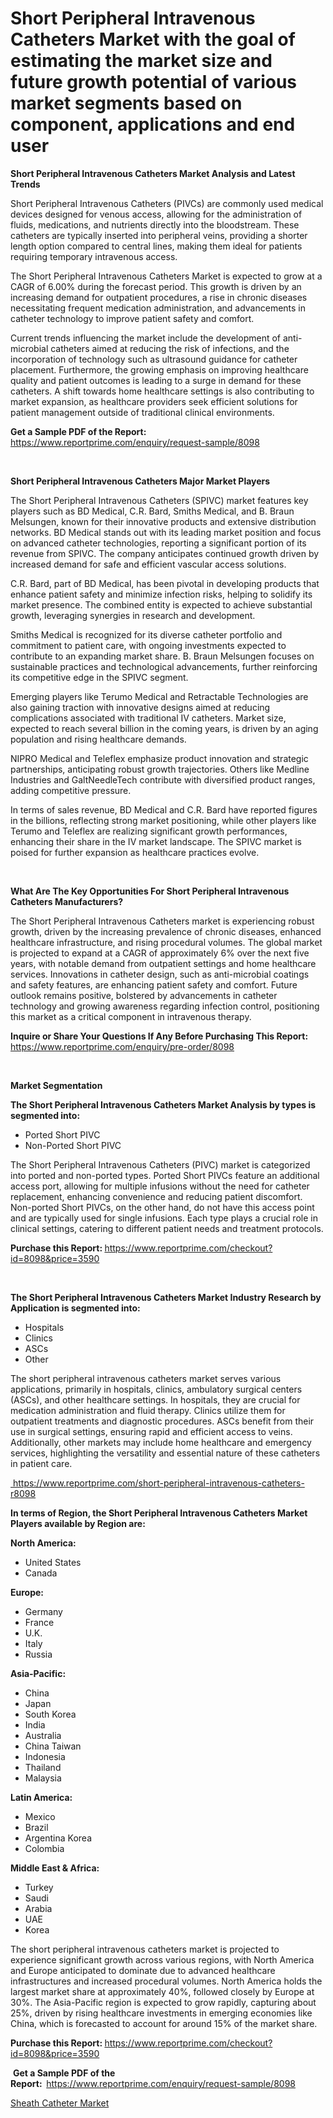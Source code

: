 <p><h1>Short Peripheral Intravenous Catheters Market with the goal of estimating the market size and future growth potential of various market segments based on component, applications and end user</h1></p><p><strong>Short Peripheral Intravenous Catheters Market Analysis and Latest Trends</strong></p>
<p><p>Short Peripheral Intravenous Catheters (PIVCs) are commonly used medical devices designed for venous access, allowing for the administration of fluids, medications, and nutrients directly into the bloodstream. These catheters are typically inserted into peripheral veins, providing a shorter length option compared to central lines, making them ideal for patients requiring temporary intravenous access.</p><p>The Short Peripheral Intravenous Catheters Market is expected to grow at a CAGR of 6.00% during the forecast period. This growth is driven by an increasing demand for outpatient procedures, a rise in chronic diseases necessitating frequent medication administration, and advancements in catheter technology to improve patient safety and comfort. </p><p>Current trends influencing the market include the development of anti-microbial catheters aimed at reducing the risk of infections, and the incorporation of technology such as ultrasound guidance for catheter placement. Furthermore, the growing emphasis on improving healthcare quality and patient outcomes is leading to a surge in demand for these catheters. A shift towards home healthcare settings is also contributing to market expansion, as healthcare providers seek efficient solutions for patient management outside of traditional clinical environments.</p></p>
<p><strong>Get a Sample PDF of the Report:&nbsp;</strong> <a href="https://www.reportprime.com/enquiry/request-sample/8098?utm_campaign=2205&utm_medium=2&utm_source=Github&utm_content=ia&utm_term=19032025&utm_id=short-peripheral-intravenous-catheters">https://www.reportprime.com/enquiry/request-sample/8098</a></p>
<p>&nbsp;</p>
<p><strong>Short Peripheral Intravenous Catheters Major Market Players</strong></p>
<p><p>The Short Peripheral Intravenous Catheters (SPIVC) market features key players such as BD Medical, C.R. Bard, Smiths Medical, and B. Braun Melsungen, known for their innovative products and extensive distribution networks. BD Medical stands out with its leading market position and focus on advanced catheter technologies, reporting a significant portion of its revenue from SPIVC. The company anticipates continued growth driven by increased demand for safe and efficient vascular access solutions.</p><p>C.R. Bard, part of BD Medical, has been pivotal in developing products that enhance patient safety and minimize infection risks, helping to solidify its market presence. The combined entity is expected to achieve substantial growth, leveraging synergies in research and development.</p><p>Smiths Medical is recognized for its diverse catheter portfolio and commitment to patient care, with ongoing investments expected to contribute to an expanding market share. B. Braun Melsungen focuses on sustainable practices and technological advancements, further reinforcing its competitive edge in the SPIVC segment.</p><p>Emerging players like Terumo Medical and Retractable Technologies are also gaining traction with innovative designs aimed at reducing complications associated with traditional IV catheters. Market size, expected to reach several billion in the coming years, is driven by an aging population and rising healthcare demands.</p><p>NIPRO Medical and Teleflex emphasize product innovation and strategic partnerships, anticipating robust growth trajectories. Others like Medline Industries and GaltNeedleTech contribute with diversified product ranges, adding competitive pressure.</p><p>In terms of sales revenue, BD Medical and C.R. Bard have reported figures in the billions, reflecting strong market positioning, while other players like Terumo and Teleflex are realizing significant growth performances, enhancing their share in the IV market landscape. The SPIVC market is poised for further expansion as healthcare practices evolve.</p></p>
<p>&nbsp;</p>
<p><strong>What Are The Key Opportunities For Short Peripheral Intravenous Catheters Manufacturers?</strong></p>
<p><p>The Short Peripheral Intravenous Catheters market is experiencing robust growth, driven by the increasing prevalence of chronic diseases, enhanced healthcare infrastructure, and rising procedural volumes. The global market is projected to expand at a CAGR of approximately 6% over the next five years, with notable demand from outpatient settings and home healthcare services. Innovations in catheter design, such as anti-microbial coatings and safety features, are enhancing patient safety and comfort. Future outlook remains positive, bolstered by advancements in catheter technology and growing awareness regarding infection control, positioning this market as a critical component in intravenous therapy.</p></p>
<p><strong>Inquire or Share Your Questions If Any Before Purchasing This Report:</strong> <a href="https://www.reportprime.com/enquiry/pre-order/8098?utm_campaign=2205&utm_medium=2&utm_source=Github&utm_content=ia&utm_term=19032025&utm_id=short-peripheral-intravenous-catheters">https://www.reportprime.com/enquiry/pre-order/8098</a></p>
<p>&nbsp;</p>
<p><strong>Market Segmentation</strong></p>
<p><strong>The Short Peripheral Intravenous Catheters Market Analysis by types is segmented into:</strong></p>
<p><ul><li>Ported Short PIVC</li><li>Non-Ported Short PIVC</li></ul></p>
<p><p>The Short Peripheral Intravenous Catheters (PIVC) market is categorized into ported and non-ported types. Ported Short PIVCs feature an additional access port, allowing for multiple infusions without the need for catheter replacement, enhancing convenience and reducing patient discomfort. Non-ported Short PIVCs, on the other hand, do not have this access point and are typically used for single infusions. Each type plays a crucial role in clinical settings, catering to different patient needs and treatment protocols.</p></p>
<p><strong>Purchase this Report:&nbsp;</strong><a href="https://www.reportprime.com/checkout?id=8098&price=3590&utm_campaign=2205&utm_medium=2&utm_source=Github&utm_content=ia&utm_term=19032025&utm_id=short-peripheral-intravenous-catheters">https://www.reportprime.com/checkout?id=8098&price=3590</a></p>
<p>&nbsp;</p>
<p><strong>The Short Peripheral Intravenous Catheters Market Industry Research by Application is segmented into:</strong></p>
<p><ul><li>Hospitals</li><li>Clinics</li><li>ASCs</li><li>Other</li></ul></p>
<p><p>The short peripheral intravenous catheters market serves various applications, primarily in hospitals, clinics, ambulatory surgical centers (ASCs), and other healthcare settings. In hospitals, they are crucial for medication administration and fluid therapy. Clinics utilize them for outpatient treatments and diagnostic procedures. ASCs benefit from their use in surgical settings, ensuring rapid and efficient access to veins. Additionally, other markets may include home healthcare and emergency services, highlighting the versatility and essential nature of these catheters in patient care.</p></p>
<p><a href="https://www.reportprime.com/short-peripheral-intravenous-catheters-r8098?utm_campaign=2205&utm_medium=2&utm_source=Github&utm_content=ia&utm_term=19032025&utm_id=short-peripheral-intravenous-catheters">&nbsp;https://www.reportprime.com/short-peripheral-intravenous-catheters-r8098</a></p>
<p><strong>In terms of Region, the Short Peripheral Intravenous Catheters Market Players available by Region are:</strong></p>
<p>
    <p> <strong> North America: </strong>
        <ul>
            <li>United States</li>
            <li>Canada</li>
        </ul>
        </p> 
    <p> <strong> Europe: </strong>
        <ul>
            <li>Germany</li>
            <li>France</li>
            <li>U.K.</li>
            <li>Italy</li>
            <li>Russia</li>
        </ul>
        </p> 
    <p> <strong> Asia-Pacific: </strong>
        <ul>
            <li>China</li>
            <li>Japan</li>
            <li>South Korea</li>
            <li>India</li>
            <li>Australia</li>
            <li>China Taiwan</li>
            <li>Indonesia</li>
            <li>Thailand</li>
            <li>Malaysia</li>
        </ul>
        </p> 
    <p> <strong> Latin America: </strong>
        <ul>
            <li>Mexico</li>
            <li>Brazil</li>
            <li>Argentina Korea</li>
            <li>Colombia</li>
        </ul>
        </p> 
    <p> <strong> Middle East & Africa: </strong>
        <ul>
            <li>Turkey</li>
            <li>Saudi</li>
            <li>Arabia</li>
            <li>UAE</li>
            <li>Korea</li>
        </ul>
    </p>
    </p>
<p><p>The short peripheral intravenous catheters market is projected to experience significant growth across various regions, with North America and Europe anticipated to dominate due to advanced healthcare infrastructures and increased procedural volumes. North America holds the largest market share at approximately 40%, followed closely by Europe at 30%. The Asia-Pacific region is expected to grow rapidly, capturing about 25%, driven by rising healthcare investments in emerging economies like China, which is forecasted to account for around 15% of the market share.</p></p>
<p><strong>Purchase this Report: </strong><a href="https://www.reportprime.com/checkout?id=8098&price=3590&utm_campaign=2205&utm_medium=2&utm_source=Github&utm_content=ia&utm_term=19032025&utm_id=short-peripheral-intravenous-catheters">https://www.reportprime.com/checkout?id=8098&price=3590</a></p>
<p>&nbsp;<strong>Get a Sample PDF of the Report:&nbsp;&nbsp;</strong><a href="https://www.reportprime.com/enquiry/request-sample/8098?utm_campaign=2205&utm_medium=2&utm_source=Github&utm_content=ia&utm_term=19032025&utm_id=short-peripheral-intravenous-catheters">https://www.reportprime.com/enquiry/request-sample/8098</a></p>
<p><strong></strong></p>
<p><p><a href="https://github.com/dringals/Market-Research-Report-List-6/blob/main/sheath-catheter-market.md?utm_campaign=2205&utm_medium=2&utm_source=Github&utm_content=ia&utm_term=19032025&utm_id=short-peripheral-intravenous-catheters">Sheath Catheter Market</a></p></p>
